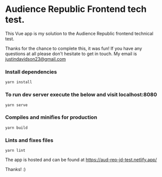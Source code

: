 # Audience Republic Frontend tech test.
This Vue app is my solution to the Audience Republic frontend technical test.   

Thanks for the chance to complete this, it was fun! If you have any questions at all please don't hesitate to get in touch. My email is justindavidson23@gmail.com

### Install dependencies
```
yarn install
```

### To run dev server execute the below and visit localhost:8080
```
yarn serve
```

### Compiles and minifies for production
```
yarn build
```

### Lints and fixes files
```
yarn lint
```

The app is hosted and can be found at https://aud-rep-jd-test.netlify.app/  

Thanks! :)
